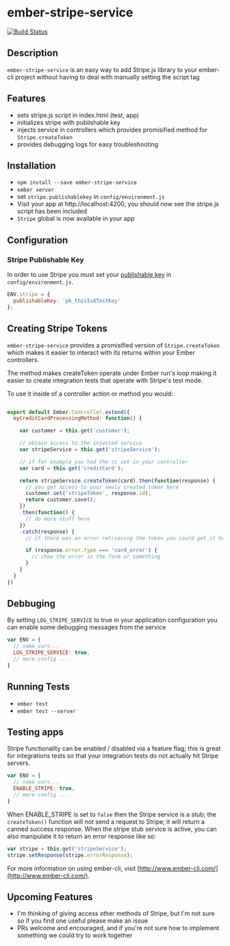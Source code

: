 
# ember-stripe-service
[![Build Status](https://travis-ci.org/buritica/ember-stripe-service.svg?branch=master)](https://travis-ci.org/buritica/ember-stripe-service)

## Description
`ember-stripe-service` is an easy way to add Stripe.js library to your ember-cli project without having to deal with manually setting the script tag

## Features
- sets stripe.js script in index.html (test, app)
- initializes stripe with publishable key
- injects service in controllers which provides promisified method for `Stripe.createToken`
- provides debugging logs for easy troubleshooting

## Installation

* `npm install --save ember-stripe-service`
* `ember server`
* set `stripe.publishablekey` in `config/environment.js`
* Visit your app at http://localhost:4200, you should now see the stripe.js script has been included
* `Stripe` global is now available in your app

## Configuration

### Stripe Publishable Key
In order to use Stripe you must set your [publishable key](https://dashboard.stripe.com/account/apikeys) in `config/environment.js`.

````javascript
ENV.stripe = {
  publishableKey: 'pk_thisIsATestKey'
};
````

## Creating Stripe Tokens

`ember-stripe-service` provides a promisified version of `Stripe.createToken` which makes it easier to interact with its returns within your Ember controllers.

The method makes createToken operate under Ember run's loop making it easier to create integration tests that operate with Stripe's test mode.

To use it inside of a controller action or method you would:

````javascript

export default Ember.Controller.extend({
  myCreditCardProcessingMethod: function() {

    var customer = this.get('customer');

    // obtain access to the injected service
    var stripeService = this.get('stripeService');

    // if for example you had the cc set in your controller
    var card = this.get('creditCard');

    return stripeService.createToken(card).then(function(response) {
      // you get access to your newly created token here
      customer.set('stripeToken', response.id);
      return customer.save();
    })
    .then(function() {
      // do more stuff here
    })
    .catch(response) {
      // if there was an error retrieving the token you could get it here

      if (response.error.type === 'card_error') {
        // show the error in the form or something
      }
    }
  }
})
````

## Debbuging
By setting `LOG_STRIPE_SERVICE` to true in your application configuration you can enable some debugging messages from the service

````javascript
var ENV = {
  // some vars...
  LOG_STRIPE_SERVICE: true,
  // more config ...
}
````

## Running Tests

* `ember test`
* `ember test --server`

## Testing apps
Stripe functionality can be enabled / disabled via a feature flag; this is great for
integrations tests so that your integration tests do not actually hit Stripe servers.

````javascript
var ENV = {
  // some vars...
  ENABLE_STRIPE: true,
  // more config ...
}
````

When ENABLE_STRIPE is set to `false` then the Stripe service is a stub; the 
`createToken()` function will not send a request to Stripe; it will return a
canned success response.  When the stripe stub service is active, you can also
manipulate it to return an error response like so:

````javascript
var stripe = this.get('stripeService');
stripe.setResponse(stripe.errorResponse);

````

For more information on using ember-cli, visit [http://www.ember-cli.com/](http://www.ember-cli.com/).

## Upcoming Features
- I'm thinking of giving access other methods of Stripe, but I'm not sure so if you find one useful please make an issue
- PRs welcome and encouraged, and if you're not sure how to implement something we could try to work together
